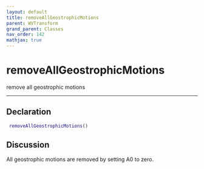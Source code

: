 ```yaml
---
layout: default
title: removeAllGeostrophicMotions
parent: WVTransform
grand_parent: Classes
nav_order: 142
mathjax: true
---
```


#  removeAllGeostrophicMotions

remove all geostrophic motions


---

## Declaration
```matlab
 removeAllGeostrophicMotions()
```
## Discussion

  All geostrophic motions are removed by setting A0 to zero.
    
